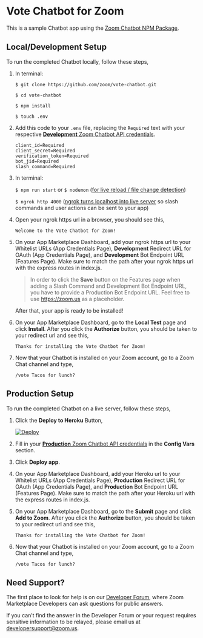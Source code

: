 # Vote Chatbot for Zoom

This is a sample Chatbot app using the [Zoom Chatbot NPM Package](https://www.npmjs.com/package/@zoomus/chatbot).

## Local/Development Setup

To run the completed Chatbot locally, follow these steps,

1. In terminal:

   `$ git clone https://github.com/zoom/vote-chatbot.git`

   `$ cd vote-chatbot`

   `$ npm install`

   `$ touch .env`

2. Add this code to your `.env` file, replacing the `Required` text with your respective [**Development** Zoom Chatbot API credentials](https://marketplace.zoom.us/docs/guides/getting-started/app-types/create-chatbot-app#register).

   ```
   client_id=Required
   client_secret=Required
   verification_token=Required
   bot_jid=Required
   slash_command=Required
   ```

3. In terminal:

   `$ npm run start` or `$ nodemon` ([for live reload / file change detection](https://www.npmjs.com/package/nodemon))

   `$ ngrok http 4000` ([ngrok turns localhost into live server](https://ngrok.com/) so slash commands and user actions can be sent to your app)

5. Open your ngrok https url in a browser, you should see this,

   `Welcome to the Vote Chatbot for Zoom!`

6. On your App Marketplace Dashboard, add your ngrok https url to your Whitelist URLs (App Credentials Page), **Development** Redirect URL for OAuth (App Credentials Page), and **Development** Bot Endpoint URL (Features Page). Make sure to match the path after your ngrok https url with the express routes in index.js.

   > In order to click the **Save** button on the Features page when adding a Slash Command and Development Bot Endpoint URL, you have to provide a Production Bot Endpoint URL. Feel free to use https://zoom.us as a placeholder.

   After that, your app is ready to be installed!

7. On your App Marketplace Dashboard, go to the **Local Test** page and click **Install**. After you click the **Authorize** button, you should be taken to your redirect url and see this,

   `Thanks for installing the Vote Chatbot for Zoom!`


8. Now that your Chatbot is installed on your Zoom account, go to a Zoom Chat channel and type,

   `/vote Tacos for lunch?`

## Production Setup

To run the completed Chatbot on a live server, follow these steps,

1. Click the **Deploy to Heroku** Button,

   [![Deploy](https://www.herokucdn.com/deploy/button.svg)](https://heroku.com/deploy)

2. Fill in your [**Production** Zoom Chatbot API credentials](https://marketplace.zoom.us/docs/guides/getting-started/app-types/create-chatbot-app#register) in the **Config Vars** section.

3. Click **Deploy app**.

4. On your App Marketplace Dashboard, add your Heroku url to your Whitelist URLs (App Credentials Page), **Production** Redirect URL for OAuth (App Credentials Page), and **Production** Bot Endpoint URL (Features Page). Make sure to match the path after your Heroku url with the express routes in index.js.

5. On your App Marketplace Dashboard, go to the **Submit** page and click **Add to Zoom**. After you click the **Authorize** button, you should be taken to your redirect url and see this,

   `Thanks for installing the Vote Chatbot for Zoom!`

6. Now that your Chatbot is installed on your Zoom account, go to a Zoom Chat channel and type,

   `/vote Tacos for lunch?`

## Need Support?
The first place to look for help is on our [Developer Forum](https://devforum.zoom.us/), where Zoom Marketplace Developers can ask questions for public answers.

If you can’t find the answer in the Developer Forum or your request requires sensitive information to be relayed, please email us at developersupport@zoom.us.
